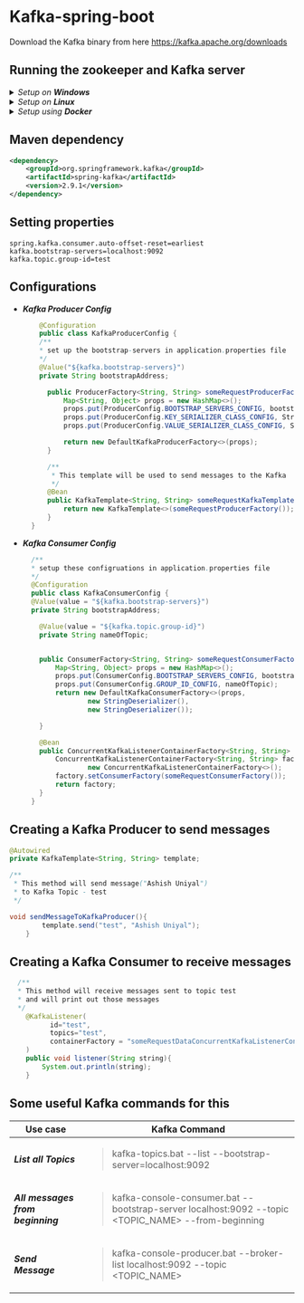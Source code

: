 # Kafka-spring-boot

Download the Kafka binary from here
<https://kafka.apache.org/downloads>
## Running the zookeeper and Kafka server
<details>
    <summary>
        <em>Setup on <b>Windows</b></em>
    </summary>
    <ol>
    <li>
    <summary>Command to run <em>Zookeeper server</em></summary>
    <pre>
    <code class="console">
    cd kafka
    .\bin\windows\zookeeper-server-start.bat config\zookeeper.properties
    </code>
    </pre>
    </li>
    <li>
    <summary>Command to run <em>Kafka server</em></summary>
    <pre>
    <code class="console">
    cd kafka
    .\bin\windows\kafka-server-start.bat config\kafka.properties
    </code>
    </pre>
    </li>
    </ol>
</details> 

<details>
    <summary>
        <em>Setup on <b>Linux</b></em>
    </summary>
    <ol>
    <li>
    Command to run <b>Zookeeper server</b>
    <pre>
    <code class="console">
    cd kafka
    .\bin\zookeeper-server-start.sh config\zookeeper.properties
    </code>
    </pre>
    </li>
    <li>
    Command to run <b>Kafka server</b>
    <pre>
    <code class="console">
    cd kafka
    .\bin\kafka-server-start.sh config\kafka.properties
    </code>
    </pre>
    </li>
    </ol>
</details> 

<details>
    <summary>
        <em>Setup using <b>Docker</b></em>
    </summary>
</details>
    
## Maven dependency
```xml
<dependency>
    <groupId>org.springframework.kafka</groupId>
    <artifactId>spring-kafka</artifactId>
    <version>2.9.1</version>
</dependency>
```

## Setting properties
```properties
spring.kafka.consumer.auto-offset-reset=earliest
kafka.bootstrap-servers=localhost:9092
kafka.topic.group-id=test
```
## Configurations
- **_Kafka Producer Config_**
  
  ```java
      @Configuration
      public class KafkaProducerConfig {
      /**
      * set up the bootstrap-servers in application.properties file
      */
      @Value("${kafka.bootstrap-servers}")
      private String bootstrapAddress;

        public ProducerFactory<String, String> someRequestProducerFactory(){
            Map<String, Object> props = new HashMap<>();
            props.put(ProducerConfig.BOOTSTRAP_SERVERS_CONFIG, bootstrapAddress);
            props.put(ProducerConfig.KEY_SERIALIZER_CLASS_CONFIG, StringSerializer.class);
            props.put(ProducerConfig.VALUE_SERIALIZER_CLASS_CONFIG, StringSerializer.class);

            return new DefaultKafkaProducerFactory<>(props);
        }

        /**
         * This template will be used to send messages to the Kafka
         */
        @Bean
        public KafkaTemplate<String, String> someRequestKafkaTemplate() {
            return new KafkaTemplate<>(someRequestProducerFactory());
        }
    }
    ```
- **_Kafka Consumer Config_**  

  ```java
    /**
    * setup these configruations in application.properties file
    */
    @Configuration
    public class KafkaConsumerConfig {
    @Value(value = "${kafka.bootstrap-servers}")
    private String bootstrapAddress;
  
      @Value(value = "${kafka.topic.group-id}")
      private String nameOfTopic;
  
  
      public ConsumerFactory<String, String> someRequestConsumerFactory() {
          Map<String, Object> props = new HashMap<>();
          props.put(ConsumerConfig.BOOTSTRAP_SERVERS_CONFIG, bootstrapAddress);
          props.put(ConsumerConfig.GROUP_ID_CONFIG, nameOfTopic);
          return new DefaultKafkaConsumerFactory<>(props,
                  new StringDeserializer(),
                  new StringDeserializer());
  
      }
  
      @Bean
      public ConcurrentKafkaListenerContainerFactory<String, String> someRequestDataConcurrentKafkaListenerContainerFactory() {
          ConcurrentKafkaListenerContainerFactory<String, String> factory =
                  new ConcurrentKafkaListenerContainerFactory<>();
          factory.setConsumerFactory(someRequestConsumerFactory());
          return factory;
      }
    }
  ```
## Creating a Kafka Producer to send messages

  ```java 
  @Autowired
  private KafkaTemplate<String, String> template;
  
  /** 
   * This method will send message("Ashish Uniyal") 
   * to Kafka Topic - test
   */
  
  void sendMessageToKafkaProducer(){
          template.send("test", "Ashish Uniyal");
      }
  ```
## Creating a Kafka Consumer to receive messages
    
  ```java 
    /**
    * This method will receive messages sent to topic test 
    * and will print out those messages
    */
      @KafkaListener(
            id="test",
            topics="test",
            containerFactory = "someRequestDataConcurrentKafkaListenerContainerFactory"
      )
      public void listener(String string){
          System.out.println(string);
      }
  ```
## Some useful Kafka commands for this
| Use case                          | Kafka Command                                                                                                               |
|-----------------------------------|-----------------------------------------------------------------------------------------------------------------------------|
| **_List all Topics_**             | <blockquote>kafka-topics.bat --list --bootstrap-server=localhost:9092</blockuote>                                           |
| **_All messages from beginning_** | <blockquote>kafka-console-consumer.bat --bootstrap-server localhost:9092 --topic <TOPIC_NAME> --from-beginning</blockquote> |
| **_Send Message_**                | <blockquote>kafka-console-producer.bat --broker-list localhost:9092 --topic <TOPIC_NAME></blockquote>                       |
